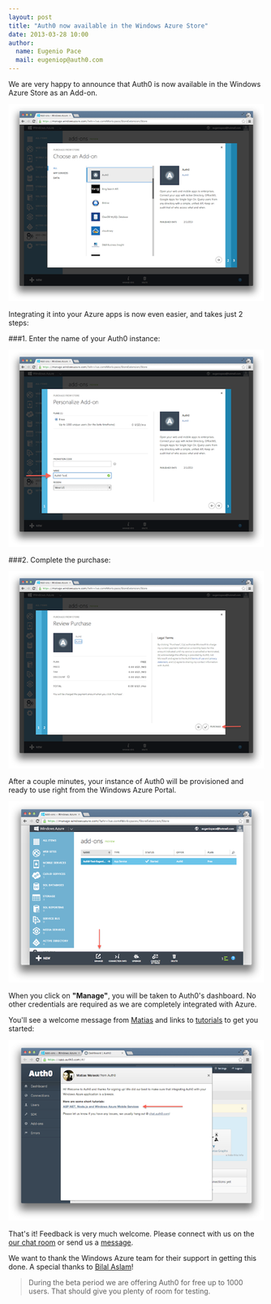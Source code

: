 ```yaml
---
layout: post
title: "Auth0 now available in the Windows Azure Store"
date: 2013-03-28 10:00
author: 
  name: Eugenio Pace
  mail: eugeniop@auth0.com
---
```


We are very happy to announce that Auth0 is now available in the Windows Azure Store as an Add-on. 

![azure store addon](/img/auth0-azurestore-portal.png)

Integrating it into your Azure apps is now even easier, and takes just 2 steps:

###1. Enter the name of your Auth0 instance:

![azure store addon](/img/auth0-azurestore-name.png)

###2. Complete the purchase:

![azure store addon](/img/auth0-azurestore-purchase.png)

After a couple minutes, your instance of Auth0 will be provisioned and ready to use right from the Windows Azure Portal. 

![azure store addon](/img/auth0-azurestore-manage.png)

When you click on __"Manage"__, you will be taken to Auth0's dashboard. No other credentials are required as we are completely integrated with Azure. 

You'll see a welcome message from [Matias](https://twitter.com/woloski) and links to [tutorials](https://docs.auth0.com/azure-tutorial) to get you started:

![azure store addon](/img/auth0-azurestore-auth0portal-welcome.png)

That's it! Feedback is very much welcome. Please connect with us on the [our chat room](http://chat.auth0.com) or send us a [message](mailto://support.auth0.com).

We want to thank the Windows Azure team for their support in getting this done. A special thanks to [Bilal Aslam](http://www.linkedin.com/in/bilalaslam)!

> During the beta period we are offering Auth0 for free up to 1000 users. That should give you plenty of room for testing. 